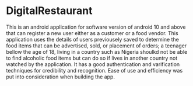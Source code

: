 # DigitalRestaurant
This is an android application for software version of android 10 and above that can register a new user either as a customer or a food vendor. This application uses the details of users previousely saved to determine the food items that can be advertised, sold, or placement of orders; a teenager bellow the age of 18, living in a country such as  Nigeria shoulkd not be able to find alcoholic food items but can do so if lives in another country not watched by the application. It has a good authentication and varification techniques for credibility and recognition. Ease of use and efficiency was put into consideration when building the app.

